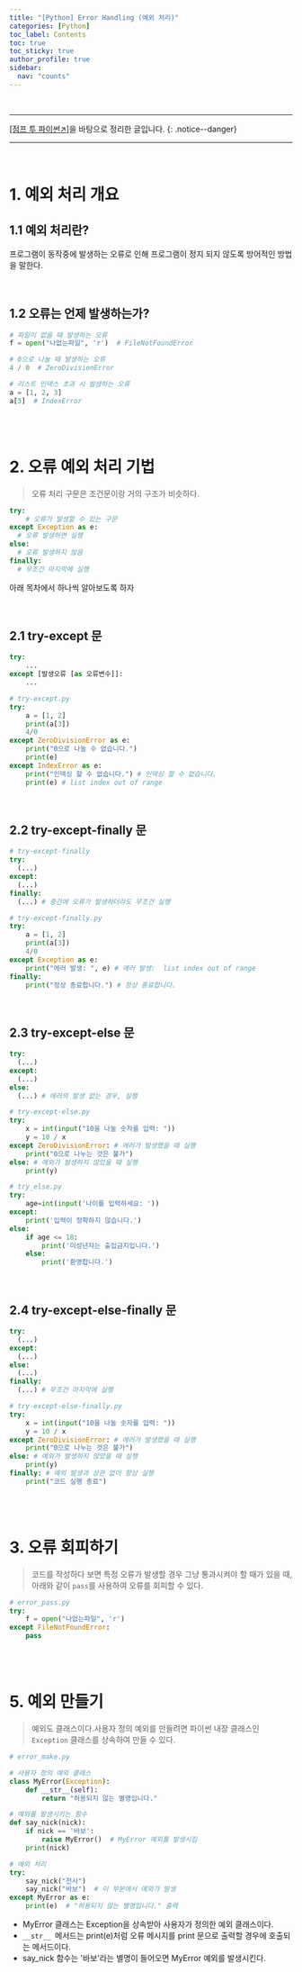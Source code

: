 ```yaml
---
title: "[Python] Error Handling (예외 처리)"
categories: [Python]
toc_label: Contents
toc: true
toc_sticky: true
author_profile: true
sidebar:
  nav: "counts"
---
```


<br>

---

[[점프 투 파이썬↗️]](https://wikidocs.net/30)을 바탕으로 정리한 글입니다.
{: .notice--danger}

---

<br>

# 1. 예외 처리 개요

## 1.1 예외 처리란?

프로그램이 동작중에 발생하는 오류로 인해 프로그램이 정지 되지 않도록 방어적인 방법을 말한다.

<br>

## 1.2 오류는 언제 발생하는가?

```python
# 파일이 없을 때 발생하는 오류
f = open("나없는파일", 'r')  # FileNotFoundError

# 0으로 나눌 때 발생하는 오류
4 / 0  # ZeroDivisionError

# 리스트 인덱스 초과 시 발생하는 오류
a = [1, 2, 3]
a[3]  # IndexError

```

<br><br>

# 2. 오류 예외 처리 기법

> 오류 처리 구문은 조건문이랑 거의 구조가 비슷하다.

```python
try:
    # 오류가 발생할 수 있는 구문
except Exception as e:
  # 오류 발생하면 실행
else:
  # 오류 발생하지 않음
finally:
  # 무조건 마지막에 실행
```

아래 목차에서 하나씩 알아보도록 하자

<br>

## 2.1 try-except 문

```python
try:
    ...
except [발생오류 [as 오류변수]]:
    ...
```

```python
# try-except.py
try:
    a = [1, 2]
    print(a[3])
    4/0
except ZeroDivisionError as e:
    print("0으로 나눌 수 없습니다.")
    print(e)
except IndexError as e:
    print("인덱싱 할 수 없습니다.") # 인덱싱 할 수 없습니다.
    print(e) # list index out of range
```

<br>

## 2.2 try-except-finally 문

```python
# try-except-finally
try:
  (...)
except:
  (...)
finally:
  (...) # 중간에 오류가 발생하더라도 무조건 실행
```

```python
# try-except-finally.py
try:
    a = [1, 2]
    print(a[3])
    4/0
except Exception as e:
    print("에러 발생: ", e) # 에러 발생:  list index out of range
finally:
    print("정상 종료합니다.") # 정상 종료합니다.
```

<br>

## 2.3 try-except-else 문

```python
try:
  (...)
except:
  (...)
else:
  (...) # 에러의 발생 없는 경우, 실행

```

```python
# try-except-else.py
try:
    x = int(input("10을 나눌 숫자를 입력: "))
    y = 10 / x
except ZeroDivisionError: # 에러가 발생했을 때 실행
    print("0으로 나누는 것은 불가")
else: # 예외가 발생하지 않았을 때 실행
    print(y)
```

```python
# try_else.py
try:
    age=int(input('나이를 입력하세요: '))
except:
    print('입력이 정확하지 않습니다.')
else:
    if age <= 18:
        print('미성년자는 출입금지입니다.')
    else:
        print('환영합니다.')
```

<br>

## 2.4 try-except-else-finally 문

```python
try:
  (...)
except:
  (...)
else:
  (...)
finally:
  (...) # 무조건 마지막에 실행
```

```python
# try-except-else-finally.py
try:
    x = int(input("10을 나눌 숫자를 입력: "))
    y = 10 / x
except ZeroDivisionError: # 에러가 발생했을 때 실행
    print("0으로 나누는 것은 불가")
else: # 예외가 발생하지 않았을 때 실행
    print(y)
finally: # 예외 발생과 상관 없이 항상 실행
    print("코드 실행 종료")
```

<br><br>

# 3. 오류 회피하기

> 코드를 작성하다 보면 특정 오류가 발생할 경우 그냥 통과시켜야 할 때가 있을 때, 아래와 같이 `pass`를 사용하여 오류를 회피할 수 있다.

```python
# error_pass.py
try:
    f = open("나없는파일", 'r')
except FileNotFoundError:
    pass
```

<br><br>

# 5. 예외 만들기

> 예외도 클래스이다.사용자 정의 예외를 만들려면 파이썬 내장 클래스인 `Exception` 클래스를 상속하여 만들 수 있다.

```python
# error_make.py

# 사용자 정의 예외 클래스
class MyError(Exception):
    def __str__(self):
        return "허용되지 않는 별명입니다."

# 예외를 발생시키는 함수
def say_nick(nick):
    if nick == '바보':
        raise MyError()  # MyError 예외를 발생시킴
    print(nick)

# 예외 처리
try:
    say_nick("천사")
    say_nick("바보")  # 이 부분에서 예외가 발생
except MyError as e:
    print(e)  # "허용되지 않는 별명입니다." 출력
```

- MyError 클래스는 Exception을 상속받아 사용자가 정의한 예외 클래스이다.
- `__str__ `메서드는 print(e)처럼 오류 메시지를 print 문으로 출력할 경우에 호출되는 메서드이다.
- say_nick 함수는 '바보'라는 별명이 들어오면 MyError 예외를 발생시킨다.

<br>
